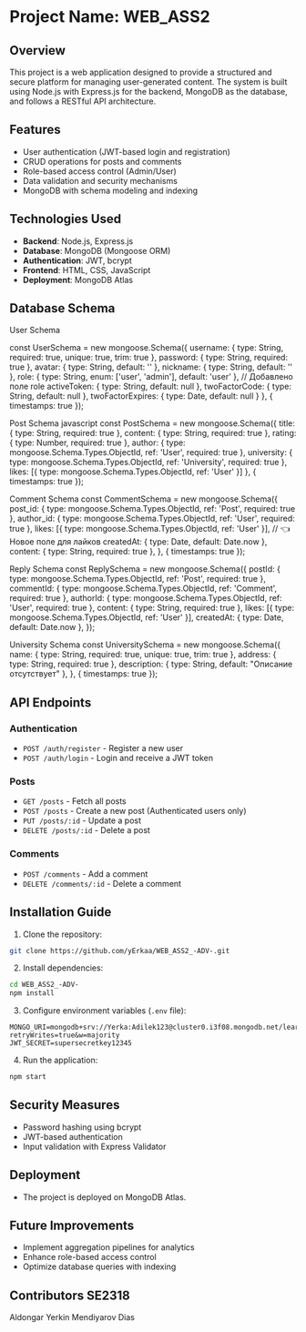 # Project Name: WEB_ASS2

## Overview
This project is a web application designed to provide a structured and secure platform for managing user-generated content. The system is built using Node.js with Express.js for the backend, MongoDB as the database, and follows a RESTful API architecture.

## Features
- User authentication (JWT-based login and registration)
- CRUD operations for posts and comments
- Role-based access control (Admin/User)
- Data validation and security mechanisms
- MongoDB with schema modeling and indexing

## Technologies Used
- **Backend**: Node.js, Express.js
- **Database**: MongoDB (Mongoose ORM)
- **Authentication**: JWT, bcrypt
- **Frontend**: HTML, CSS, JavaScript
- **Deployment**: MongoDB Atlas

## Database Schema
 User Schema

const UserSchema = new mongoose.Schema({
    username: { type: String, required: true, unique: true, trim: true },
    password: { type: String, required: true },
    avatar: { type: String, default: '' },
    nickname: { type: String, default: '' },
    role: { type: String, enum: ['user', 'admin'], default: 'user' },  // Добавлено поле role
    activeToken: { type: String, default: null },
    twoFactorCode: { type: String, default: null },
    twoFactorExpires: { type: Date, default: null }
}, { timestamps: true });

Post Schema
javascript
const PostSchema = new mongoose.Schema({
    title: { type: String, required: true },
    content: { type: String, required: true },
    rating: { type: Number, required: true },
    author: { type: mongoose.Schema.Types.ObjectId, ref: 'User', required: true },
    university: { type: mongoose.Schema.Types.ObjectId, ref: 'University', required: true },
    likes: [{ type: mongoose.Schema.Types.ObjectId, ref: 'User' }]
}, { timestamps: true });

Comment Schema
const CommentSchema = new mongoose.Schema({
    post_id: { type: mongoose.Schema.Types.ObjectId, ref: 'Post', required: true },
    author_id: { type: mongoose.Schema.Types.ObjectId, ref: 'User', required: true },
    likes: [{ type: mongoose.Schema.Types.ObjectId, ref: 'User' }], // 👈 Новое поле для лайков
    createdAt: { type: Date, default: Date.now },
    content: { type: String, required: true },
}, { timestamps: true });

Reply Schema
const ReplySchema = new mongoose.Schema({
    postId: { type: mongoose.Schema.Types.ObjectId, ref: 'Post', required: true },
    commentId: { type: mongoose.Schema.Types.ObjectId, ref: 'Comment', required: true },
    authorId: { type: mongoose.Schema.Types.ObjectId, ref: 'User', required: true },
    content: { type: String, required: true },
    likes: [{ type: mongoose.Schema.Types.ObjectId, ref: 'User' }],
    createdAt: { type: Date, default: Date.now },
});

University Schema
const UniversitySchema = new mongoose.Schema({
    name: { type: String, required: true, unique: true, trim: true },
    address: { type: String, required: true },
    description: { type: String, default: "Описание отсутствует" },
}, { timestamps: true });


## API Endpoints
### Authentication
- `POST /auth/register` - Register a new user
- `POST /auth/login` - Login and receive a JWT token

### Posts
- `GET /posts` - Fetch all posts
- `POST /posts` - Create a new post (Authenticated users only)
- `PUT /posts/:id` - Update a post
- `DELETE /posts/:id` - Delete a post

### Comments
- `POST /comments` - Add a comment
- `DELETE /comments/:id` - Delete a comment

## Installation Guide
1. Clone the repository:
```bash
git clone https://github.com/yErkaa/WEB_ASS2_-ADV-.git
```
2. Install dependencies:
```bash
cd WEB_ASS2_-ADV-
npm install
```
3. Configure environment variables (`.env` file):
```plaintext
MONGO_URI=mongodb+srv://Yerka:Adilek123@cluster0.i3f08.mongodb.net/learning_places?retryWrites=true&w=majority
JWT_SECRET=supersecretkey12345
```
4. Run the application:
```bash
npm start
```

## Security Measures
- Password hashing using bcrypt
- JWT-based authentication
- Input validation with Express Validator

## Deployment
- The project is deployed on MongoDB Atlas.

## Future Improvements
- Implement aggregation pipelines for analytics
- Enhance role-based access control
- Optimize database queries with indexing

## Contributors    SE2318
Aldongar Yerkin
Mendiyarov Dias

